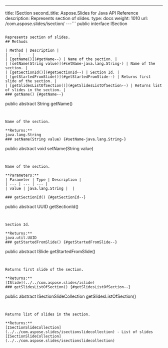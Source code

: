 ---
title: ISection
second_title: Aspose.Slides for Java API Reference
description: Represents section of slides.
type: docs
weight: 1010
url: /com.aspose.slides/isection/
---```
public interface ISection
```

Represents section of slides.
## Methods

| Method | Description |
| --- | --- |
| [getName()](#getName--) | Name of the section. |
| [setName(String value)](#setName-java.lang.String-) | Name of the section. |
| [getSectionId()](#getSectionId--) | Section Id. |
| [getStartedFromSlide()](#getStartedFromSlide--) | Returns first slide of the section. |
| [getSlidesListOfSection()](#getSlidesListOfSection--) | Returns list of slides in the section. |
### getName() {#getName--}
```
public abstract String getName()
```


Name of the section.

**Returns:**
java.lang.String
### setName(String value) {#setName-java.lang.String-}
```
public abstract void setName(String value)
```


Name of the section.

**Parameters:**
| Parameter | Type | Description |
| --- | --- | --- |
| value | java.lang.String |  |

### getSectionId() {#getSectionId--}
```
public abstract UUID getSectionId()
```


Section Id.

**Returns:**
java.util.UUID
### getStartedFromSlide() {#getStartedFromSlide--}
```
public abstract ISlide getStartedFromSlide()
```


Returns first slide of the section.

**Returns:**
[ISlide](../../com.aspose.slides/islide)
### getSlidesListOfSection() {#getSlidesListOfSection--}
```
public abstract ISectionSlideCollection getSlidesListOfSection()
```


Returns list of slides in the section.

**Returns:**
[ISectionSlideCollection](../../com.aspose.slides/isectionslidecollection) - List of slides [ISectionSlideCollection](../../com.aspose.slides/isectionslidecollection)

